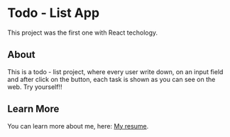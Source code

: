 # Todo - List App

This project was the first one with React techology.

## About 

This is a todo - list project, where every user write down, on an input field and after click on the button, each task is shown as you can see on the web. Try yourself!!


## Learn More

You can learn more about me, here:  [My resume](https://jplarraza-cv.netlify.app/).



